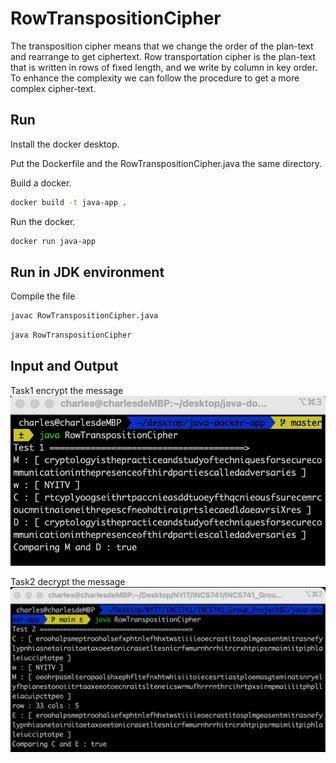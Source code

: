 # RowTranspositionCipher

The transposition cipher means that we change the order of the plan-text and rearrange to get ciphertext. Row transportation cipher is the plan-text that is written in rows of fixed length, and we write by column in key order. To enhance the complexity we can follow the procedure to get a more complex cipher-text.

## Run

Install the docker desktop.

Put the Dockerfile and the RowTranspositionCipher.java the same directory.

Build a docker.
```bash
docker build -t java-app .
```

Run the docker.
```bash
docker run java-app
```

## Run in JDK environment

Compile the file
```bash
javac RowTranspositionCipher.java
```

```bash
java RowTranspositionCipher
```

## Input and Output

Task1 encrypt the message
![jupyter](https://github.com/junjiewu1995/INCS741/blob/main/INCS741_Group_Project02/Graphs/Figure1.6.png)

Task2 decrypt the message
![jupyter](https://github.com/junjiewu1995/INCS741/blob/main/INCS741_Group_Project02/Graphs/Figure2.0.png)

